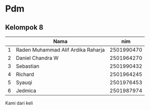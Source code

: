 # Pdm

## Kelompok 8

|       |Nama|nim|
|-------|----|---|
|1|Raden Muhammad Alif Ardika Raharja|2501990470|
|2|Daniel Chandra W|2501964270|
|3|Sebastian|2501990432|
|4|Richard|2501964245|
|5|Syauqi|2501976453|
|6|Jedmica|2501987974|



Kami dari keli